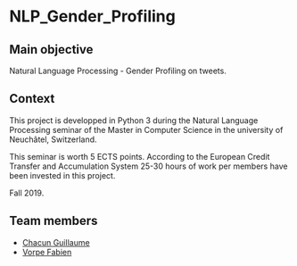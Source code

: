 # NLP_Gender_Profiling

## Main objective

Natural Language Processing - Gender Profiling on tweets.

## Context

This project is developped in Python 3 during the Natural Language Processing seminar of the Master in Computer Science in the university of Neuchâtel, Switzerland.

This seminar is worth 5 ECTS points. According to the European Credit Transfer and Accumulation System 25-30 hours of work per members have been invested in this project.

Fall 2019.

## Team members

- [Chacun Guillaume](https://github.com/ChacunGu)
- [Vorpe Fabien](https://github.com/fabienvorpe)
